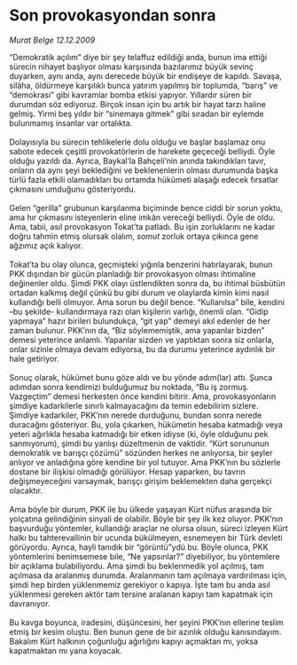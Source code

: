 # Son provokasyondan sonra

*Murat Belge 12.12.2009*

<div class="taraf_structure_2col_1zq">
<div class="margen_n">



 <p>“Demokratik açılım” diye bir şey telaffuz edildiği anda, bunun ima ettiği sürecin nihayet başlıyor olması karşısında bazılarımız büyük sevinç duyarken, aynı anda, aynı derecede büyük bir endişeye de kapıldı. Savaşa, silâha, öldürmeye karşılıklı bunca yatırım yapılmış bir toplumda, “barış” ve “demokrasi” gibi kavramlar bomba etkisi yapıyor. Yıllardır süren bir durumdan söz ediyoruz. Birçok insan için bu artık bir hayat tarzı haline gelmiş. Yirmi beş yıldır bir “sinemaya gitmek” gibi sıradan bir eylemde bulunmamış insanlar var ortalıkta. <br/><br/>Dolayısıyla bu sürecin tehlikelerle dolu olduğu ve başlar başlamaz onu sabote edecek çeşitli provokatörlerin de harekete geçeceği belliydi. Öyle olduğu yazıldı da. Ayrıca, Baykal’la Bahçeli’nin anında takındıkları tavır, onların da aynı şeyi beklediğini ve beklenenlerin olması durumunda başka türlü fazla etkili olamadıkları bu ortamda hükümeti alaşağı edecek fırsatlar çıkmasını umduğunu gösteriyordu. <br/><br/>Gelen “gerilla” grubunun karşılanma biçiminde bence ciddi bir sorun yoktu, ama hır çıkmasını isteyenlerin eline imkân vereceği belliydi. Öyle de oldu. Ama, tabii, asıl provokasyon Tokat’ta patladı. Bu işin zorluklarını ne kadar doğru tahmin etmiş olursak olalım, <i>somut</i> zorluk ortaya çıkınca gene ağzımız açık kalıyor. <br/><br/>Tokat’ta bu olay olunca, geçmişteki yığınla benzerini hatırlayarak, bunun PKK dışından bir gücün planladığı bir provokasyon olması ihtimaline değinenler oldu. Şimdi PKK olayı üstlendikten sonra da, bu ihtimal büsbütün ortadan kalkmış değil çünkü bu gibi durum ve olaylarda kimin kimi nasıl kullandığı belli olmuyor. Ama sorun bu değil bence. “Kullanılsa” bile, kendini –bu şekilde- kullandırmaya razı olan kişilerin varlığı, önemli olan. “Gidip yapmaya” hazır birileri bulundukça, “git yap” demeyi akıl edenler de her zaman bulunur. PKK’nın da, “Biz söylememiştik, ama yapanlar bizden” demesi yeterince anlamlı. Yapanlar sizden ve yaptıktan sonra siz onlarla, onlar sizinle olmaya devam ediyorsa, bu da durumu yeterince aydınlık bir hale getiriyor. <br/><br/>Sonuç olarak, hükümet bunu göze aldı ve bu yönde adım(lar) attı. Şunca adımdan sonra kendimizi bulduğumuz bu noktada, “Bu iş zormuş. Vazgeçtim” demesi herkesten önce kendini bitirir. Ama, provokasyonların şimdiye kadarkilerle sınırlı kalmayacağını da temin edebilirim sizlere. Şimdiye kadarkiler, PKK’nın nerede durduğunu, bundan sonra nerede duracağını gösteriyor. Bu, yola çıkarken, hükümetin hesaba katmadığı veya yeteri ağırlıkla hesaba katmadığı bir etken idiyse (ki, öyle olduğunu pek sanmıyorum), şimdi bu yanlışı düzeltmenin de vaktidir. “Kürt sorununun demokratik ve barışçı çözümü” sözünden herkes ne anlıyorsa, bir şeyler anlıyor ve anladığına göre kendine bir yol tutuyor. Ama PKK’nın bu sözlerle dostane bir ilişkisi olmadığı görülüyor. Hesap yaparken, bu tavrın değişmeyeceğini varsaymak, barışçı girişim beklemekten daha gerçekçi olacaktır. <br/><br/>Ama böyle bir durum, PKK ile bu ülkede yaşayan Kürt nüfus arasında bir yolçatına gelindiğinin sinyali de olabilir. Böyle bir şey ilk kez oluyor. PKK’nın başvurduğu yöntemler, kullandığı araçlar ne olursa olsun, süreci izleyen Kürt halkı bu tahterevallinin bir ucunda bükülmeyen, esnemeyen bir Türk devleti görüyordu. Ayrıca, hayli tanıdık bir “görüntü”ydü bu. Böyle olunca, PKK yöntemlerini benimsemese bile, “Ne yapsınlar?” diyebiliyor, bu yöntemlere bir açıklama bulabiliyordu. Ama şimdi bu beklenmedik yol açılmış, tam açılmasa da aralanmış durumda. Aralanmanın tam açılmaya vardırılması için, şimdi hep birden yüklenmemiz gerekiyor o kapıya. İşte tam bu anda asıl yüklenmesi gereken aktör tam tersine aralanan kapıyı tam kapatmak için davranıyor. <br/><br/>Bu kavga boyunca, iradesini, düşüncesini, her şeyini PKK’nın ellerine teslim etmiş bir kesim oluştu. Ben bunun gene de bir azınlık olduğu kanısındayım. Bakalım Kürt halkının çoğunluğu ağırlığını kapıyı açmaktan mı, yoksa kapatmaktan mı yana koyacak.</p>
<br/>
<br/>
<br/>



<br/>


<div id="taraf_not">
</div>

</div>


</div>
